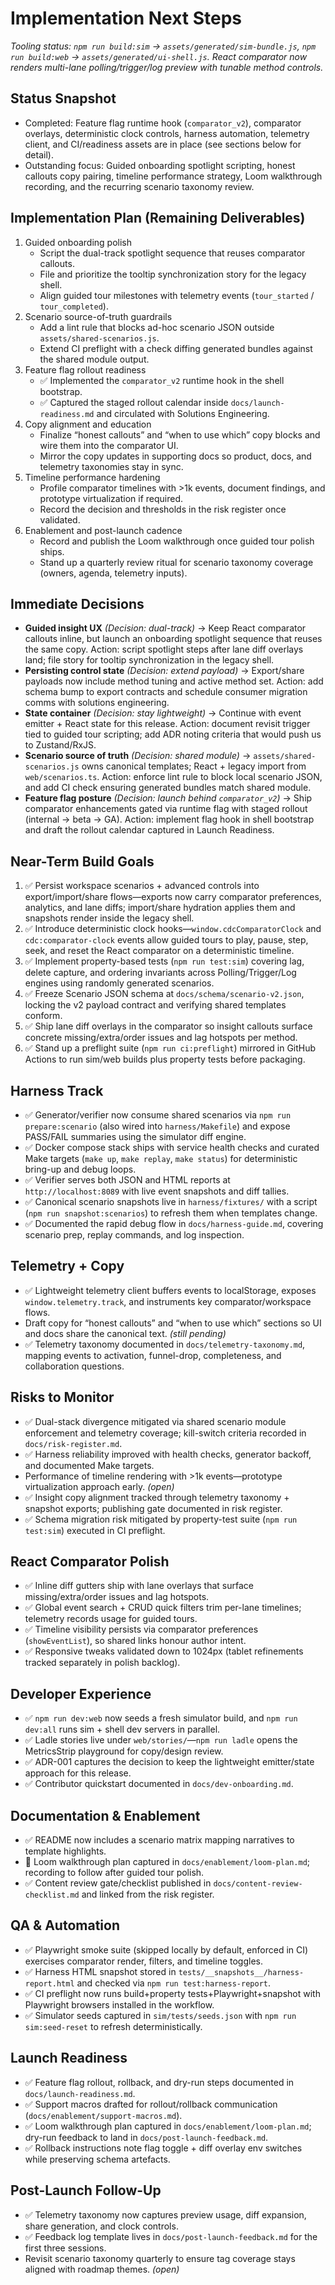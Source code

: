 # Implementation Next Steps

_Tooling status: `npm run build:sim` → `assets/generated/sim-bundle.js`, `npm run build:web` → `assets/generated/ui-shell.js`. React comparator now renders multi-lane polling/trigger/log preview with tunable method controls._

## Status Snapshot
- Completed: Feature flag runtime hook (`comparator_v2`), comparator overlays, deterministic clock controls, harness automation, telemetry client, and CI/readiness assets are in place (see sections below for detail).
- Outstanding focus: Guided onboarding spotlight scripting, honest callouts copy pairing, timeline performance strategy, Loom walkthrough recording, and the recurring scenario taxonomy review.

## Implementation Plan (Remaining Deliverables)
1. Guided onboarding polish
   - Script the dual-track spotlight sequence that reuses comparator callouts.
   - File and prioritize the tooltip synchronization story for the legacy shell.
   - Align guided tour milestones with telemetry events (`tour_started` / `tour_completed`).
2. Scenario source-of-truth guardrails
   - Add a lint rule that blocks ad-hoc scenario JSON outside `assets/shared-scenarios.js`.
   - Extend CI preflight with a check diffing generated bundles against the shared module output.
3. Feature flag rollout readiness
   - ✅ Implemented the `comparator_v2` runtime hook in the shell bootstrap.
   - ✅ Captured the staged rollout calendar inside `docs/launch-readiness.md` and circulated with Solutions Engineering.
4. Copy alignment and education
   - Finalize “honest callouts” and “when to use which” copy blocks and wire them into the comparator UI.
   - Mirror the copy updates in supporting docs so product, docs, and telemetry taxonomies stay in sync.
5. Timeline performance hardening
   - Profile comparator timelines with >1k events, document findings, and prototype virtualization if required.
   - Record the decision and thresholds in the risk register once validated.
6. Enablement and post-launch cadence
   - Record and publish the Loom walkthrough once guided tour polish ships.
   - Stand up a quarterly review ritual for scenario taxonomy coverage (owners, agenda, telemetry inputs).

## Immediate Decisions
- **Guided insight UX** _(Decision: dual-track)_ → Keep React comparator callouts inline, but launch an onboarding spotlight sequence that reuses the same copy. Action: script spotlight steps after lane diff overlays land; file story for tooltip synchronization in the legacy shell.
- **Persisting control state** _(Decision: extend payload)_ → Export/share payloads now include method tuning and active method set. Action: add schema bump to export contracts and schedule consumer migration comms with solutions engineering.
- **State container** _(Decision: stay lightweight)_ → Continue with event emitter + React state for this release. Action: document revisit trigger tied to guided tour scripting; add ADR noting criteria that would push us to Zustand/RxJS.
- **Scenario source of truth** _(Decision: shared module)_ → `assets/shared-scenarios.js` owns canonical templates; React + legacy import from `web/scenarios.ts`. Action: enforce lint rule to block local scenario JSON, and add CI check ensuring generated bundles match shared module.
- **Feature flag posture** _(Decision: launch behind `comparator_v2`)_ → Ship comparator enhancements gated via runtime flag with staged rollout (internal → beta → GA). Action: implement flag hook in shell bootstrap and draft the rollout calendar captured in Launch Readiness.

## Near-Term Build Goals
1. ✅ Persist workspace scenarios + advanced controls into export/import/share flows—exports now carry comparator preferences, analytics, and lane diffs; import/share hydration applies them and snapshots render inside the legacy shell.
2. ✅ Introduce deterministic clock hooks—`window.cdcComparatorClock` and `cdc:comparator-clock` events allow guided tours to play, pause, step, seek, and reset the React comparator on a deterministic timeline.
3. ✅ Implement property-based tests (`npm run test:sim`) covering lag, delete capture, and ordering invariants across Polling/Trigger/Log engines using randomly generated scenarios.
4. ✅ Freeze Scenario JSON schema at `docs/schema/scenario-v2.json`, locking the v2 payload contract and verifying shared templates conform.
5. ✅ Ship lane diff overlays in the comparator so insight callouts surface concrete missing/extra/order issues and lag hotspots per method.
6. ✅ Stand up a preflight suite (`npm run ci:preflight`) mirrored in GitHub Actions to run sim/web builds plus property tests before packaging.

## Harness Track
- ✅ Generator/verifier now consume shared scenarios via `npm run prepare:scenario` (also wired into `harness/Makefile`) and expose PASS/FAIL summaries using the simulator diff engine.
- ✅ Docker compose stack ships with service health checks and curated Make targets (`make up`, `make replay`, `make status`) for deterministic bring-up and debug loops.
- ✅ Verifier serves both JSON and HTML reports at `http://localhost:8089` with live event snapshots and diff tallies.
- ✅ Canonical scenario snapshots live in `harness/fixtures/` with a script (`npm run snapshot:scenarios`) to refresh them when templates change.
- ✅ Documented the rapid debug flow in `docs/harness-guide.md`, covering scenario prep, replay commands, and log inspection.

## Telemetry + Copy
- ✅ Lightweight telemetry client buffers events to localStorage, exposes `window.telemetry.track`, and instruments key comparator/workspace flows.
- Draft copy for “honest callouts” and “when to use which” sections so UI and docs share the canonical text. _(still pending)_
- ✅ Telemetry taxonomy documented in `docs/telemetry-taxonomy.md`, mapping events to activation, funnel-drop, completeness, and collaboration questions.

## Risks to Monitor
- ✅ Dual-stack divergence mitigated via shared scenario module enforcement and telemetry coverage; kill-switch criteria recorded in `docs/risk-register.md`.
- ✅ Harness reliability improved with health checks, generator backoff, and documented Make targets.
- Performance of timeline rendering with >1k events—prototype virtualization approach early. _(open)_
- ✅ Insight copy alignment tracked through telemetry taxonomy + snapshot exports; publishing gate documented in risk register.
- ✅ Schema migration risk mitigated by property-test suite (`npm run test:sim`) executed in CI preflight.

## React Comparator Polish
- ✅ Inline diff gutters ship with lane overlays that surface missing/extra/order issues and lag hotspots.
- ✅ Global event search + CRUD quick filters trim per-lane timelines; telemetry records usage for guided tours.
- ✅ Timeline visibility persists via comparator preferences (`showEventList`), so shared links honour author intent.
- ✅ Responsive tweaks validated down to 1024px (tablet refinements tracked separately in polish backlog).

## Developer Experience
- ✅ `npm run dev:web` now seeds a fresh simulator build, and `npm run dev:all` runs sim + shell dev servers in parallel.
- ✅ Ladle stories live under `web/stories/`—`npm run ladle` opens the MetricsStrip playground for copy/design review.
- ✅ ADR-001 captures the decision to keep the lightweight emitter/state approach for this release.
- ✅ Contributor quickstart documented in `docs/dev-onboarding.md`.

## Documentation & Enablement
- ✅ README now includes a scenario matrix mapping narratives to template highlights.
- 🚧 Loom walkthrough plan captured in `docs/enablement/loom-plan.md`; recording to follow after guided tour polish.
- ✅ Content review gate/checklist published in `docs/content-review-checklist.md` and linked from the risk register.

## QA & Automation
- ✅ Playwright smoke suite (skipped locally by default, enforced in CI) exercises comparator render, filters, and timeline toggles.
- ✅ Harness HTML snapshot stored in `tests/__snapshots__/harness-report.html` and checked via `npm run test:harness-report`.
- ✅ CI preflight now runs build+property tests+Playwright+snapshot with Playwright browsers installed in the workflow.
- ✅ Simulator seeds captured in `sim/tests/seeds.json` with `npm run sim:seed-reset` to refresh deterministically.

## Launch Readiness
- ✅ Feature flag rollout, rollback, and dry-run steps documented in `docs/launch-readiness.md`.
- ✅ Support macros drafted for rollout/rollback communication (`docs/enablement/support-macros.md`).
- ✅ Loom walkthrough plan captured in `docs/enablement/loom-plan.md`; dry-run feedback to land in `docs/post-launch-feedback.md`.
- ✅ Rollback instructions note flag toggle + diff overlay env switches while preserving schema artefacts.

## Post-Launch Follow-Up
- ✅ Telemetry taxonomy now captures preview usage, diff expansion, share generation, and clock controls.
- ✅ Feedback log template lives in `docs/post-launch-feedback.md` for the first three sessions.
- Revisit scenario taxonomy quarterly to ensure tag coverage stays aligned with roadmap themes. _(open)_
